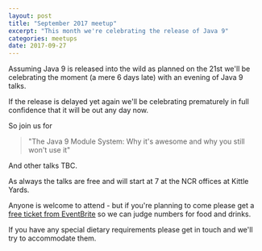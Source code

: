 ```yaml
---
layout: post
title: "September 2017 meetup"
excerpt: "This month we're celebrating the release of Java 9"
categories: meetups 
date: 2017-09-27
---
```


Assuming Java 9 is released into the wild as planned on the 21st we'll be celebrating the moment (a mere 6 days late) with an evening of Java 9 talks.

If the release is delayed yet again we'll be celebrating prematurely in full confidence that it will be out any day now.

So join us for

> "The Java 9 Module System: Why it's awesome and why you still won't use it"

And other talks TBC.

As always the talks are free and will start at 7 at the NCR offices at Kittle Yards.

Anyone is welcome to attend - but if you're planning to come please get a [free ticket from EventBrite](https://www.eventbrite.co.uk/e/edjug-september-meetup-tickets-37869200799) so we can judge numbers for food and drinks.

If you have any special dietary requirements please get in touch and we'll try to accommodate them.
